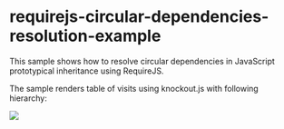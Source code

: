 # requirejs-circular-dependencies-resolution-example
This sample shows how to resolve circular dependencies in JavaScript prototypical inheritance using RequireJS. 

The sample renders table of visits using knockout.js with following hierarchy:

![](https://github.com/ivanovvitaly/requirejs-circular-dependencies-resolution-example/blob/master/Diagram.png?raw=true)